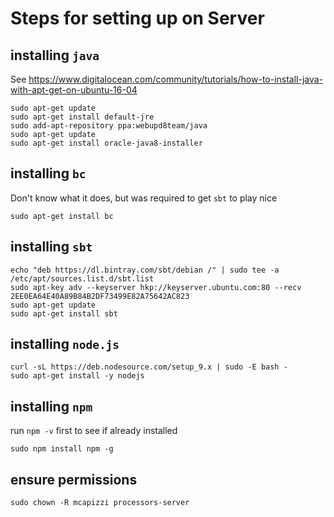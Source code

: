 # Steps for setting up on Server

## installing `java`

See https://www.digitalocean.com/community/tutorials/how-to-install-java-with-apt-get-on-ubuntu-16-04

```
sudo apt-get update
sudo apt-get install default-jre
sudo add-apt-repository ppa:webupd8team/java
sudo apt-get update
sudo apt-get install oracle-java8-installer
```

## installing `bc`

Don't know what it does, but was required to get `sbt` to play nice

```
sudo apt-get install bc
```

## installing `sbt`

```
echo "deb https://dl.bintray.com/sbt/debian /" | sudo tee -a /etc/apt/sources.list.d/sbt.list
sudo apt-key adv --keyserver hkp://keyserver.ubuntu.com:80 --recv 2EE0EA64E40A89B84B2DF73499E82A75642AC823
sudo apt-get update
sudo apt-get install sbt
```

## installing `node.js`

```
curl -sL https://deb.nodesource.com/setup_9.x | sudo -E bash -
sudo apt-get install -y nodejs
```

## installing `npm`

run `npm -v` first to see if already installed


```
sudo npm install npm -g
```

## ensure permissions

```
sudo chown -R mcapizzi processors-server
```